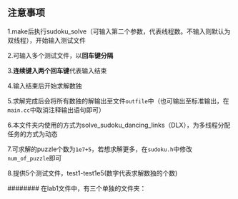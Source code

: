 ## 注意事项

1.make后执行sudoku_solve（可输入第二个参数，代表线程数。不输入则默认为双线程），开始输入测试文件

2.可输入多个测试文件，以**回车键分隔**

3.**连续键入两个回车键**代表输入结束

4.输入结束后开始求解数独

5.求解完成后会将所有数独的解输出至文件`outfile`中（也可输出至标准输出，在`main.cc`中取消注释输出语句即可）

6.本文件夹内使用的方式为solve_sudoku_dancing_links（DLX），为多线程分配任务的方式为动态

7.可求解的puzzle个数为`1e7+5`，若想求解更多，在`sudoku.h`中修改`num_of_puzzle`即可

8.提供5个测试文件，test1-test1e5(数字代表求解数独的个数)

########
在lab1文件中，有三个单独的文件夹：
